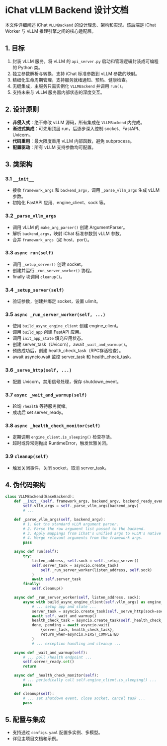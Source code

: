 # iChat vLLM Backend 设计文档

本文件详细阐述 iChat `VLLMBackend` 的设计理念、架构和实现。该后端是 iChat Worker 与 vLLM 推理引擎之间的核心适配层。

## 1. 目标

1.  封装 vLLM 服务，将 vLLM 的 `api_server.py` 启动和管理逻辑封装成可编程的 Python 类。
2.  独立参数解析与转换，支持 iChat 标准参数到 vLLM 参数的映射。
3.  精细化生命周期管理，支持服务就绪通知、预热、健康检查。
4.  无缝集成，主服务只需实例化 `VLLMBackend` 并调用 `run()`。
5.  支持未来与 vLLM 服务器内部状态的深度交互。

## 2. 设计原则

- **非侵入式**：绝不修改 vLLM 源码，所有集成在 `VLLMBackend` 内完成。
- **渐进式集成**：可先用顶层 run，后逐步深入控制 socket、FastAPI、Uvicorn。
- **代码重用**：最大限度重用 vLLM 内部函数，避免 subprocess。
- **配置驱动**：所有 vLLM 支持参数均可配置。

## 3. 类架构

### 3.1 `__init__`
- 接收 `framework_args` 和 `backend_argv`，调用 `_parse_vllm_args` 生成 vLLM 参数。
- 初始化 FastAPI 应用、engine_client、sock 等。

### 3.2 `_parse_vllm_args`
- 调用 vLLM 的 `make_arg_parser()` 创建 ArgumentParser。
- 解析 `backend_argv`，映射 iChat 标准参数到 vLLM 参数。
- 合并 `framework_args`（如 host、port）。

### 3.3 `async run(self)`
- 调用 `_setup_server()` 创建 socket。
- 创建并运行 `_run_server_worker()` 协程。
- finally 块调用 `cleanup()`。

### 3.4 `_setup_server(self)`
- 验证参数，创建并绑定 socket，设置 ulimit。

### 3.5 `async _run_server_worker(self, ...)`
- 使用 `build_async_engine_client` 创建 engine_client。
- 调用 `build_app` 创建 FastAPI 应用。
- 调用 `init_app_state` 填充应用状态。
- 创建 server_task（Uvicorn），await `_wait_and_warmup()`。
- 预热成功后，创建 health_check_task（RPC存活检查）。
- await asyncio.wait 监控 server_task 和 health_check_task。

### 3.6 `_serve_http(self, ...)`
- 配置 Uvicorn，禁用信号处理，保存 shutdown_event。

### 3.7 `async _wait_and_warmup(self)`
- 轮询 `/health` 等待服务就绪。
- 成功后 set server_ready。

### 3.8 `async _health_check_monitor(self)`
- 定期调用 `engine_client.is_sleeping()` 检查存活。
- 超时或异常则抛出 RuntimeError，触发优雅关闭。

### 3.9 `cleanup(self)`
- 触发关闭事件，关闭 socket，取消 server_task。

## 4. 伪代码架构

```python
class VLLMBackend(BaseBackend):
    def __init__(self, framework_args, backend_argv, backend_ready_event):
        self.vllm_args = self._parse_vllm_args(backend_argv)
        # ...

    def _parse_vllm_args(self, backend_argv):
        # 1. Get the standard vLLM argument parser.
        # 2. Parse the raw argument list passed to the backend.
        # 3. Apply mappings from iChat's unified args to vLLM's native args.
        # 4. Merge relevant arguments from the framework args.
        pass

    async def run(self):
        try:
            listen_address, self.sock = self._setup_server()
            self.server_task = asyncio.create_task(
                self._run_server_worker(listen_address, self.sock)
            )
            await self.server_task
        finally:
            self.cleanup()

    async def _run_server_worker(self, listen_address, sock):
        async with build_async_engine_client(self.vllm_args) as engine_client:
            # ... setup app and state ...
            server_task = asyncio.create_task(self._serve_http(sock=sock))
            await self._wait_and_warmup()
            health_check_task = asyncio.create_task(self._health_check_monitor())
            done, pending = await asyncio.wait(
                {server_task, health_check_task}, 
                return_when=asyncio.FIRST_COMPLETED
            )
            # ... exception handling and cleanup ...

    async def _wait_and_warmup(self):
        # ... poll /health endpoint ...
        self.server_ready.set()
        return

    async def _health_check_monitor(self):
        # ... periodically call self.engine_client.is_sleeping() ...
        pass

    def cleanup(self):
        # ... set shutdown event, close socket, cancel task ...
        pass
```

## 5. 配置与集成

- 支持通过 `configs.yaml` 配置多实例、多模型。
- 详见主项目文档和示例。
